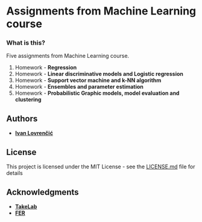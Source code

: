 # Assignments from Machine Learning course

### What is this?

Five assignments from Machine Learning course.

1. Homework - **Regression**
2. Homework - **Linear discriminative models and Logistic regression**
3. Homework - **Support vector machine and k-NN algorithm**
4. Homework - **Ensembles and parameter estimation**
5. Homework - **Probabilistic Graphic models, model evaluation and clustering**

## Authors

* **[Ivan Lovrenčić](https://github.com/ilovrencic)**

## License

This project is licensed under the MIT License - see the [LICENSE.md](LICENSE.md) file for details

## Acknowledgments

* **[TakeLab](http://takelab.fer.hr)**
* **[FER](https://www.fer.unizg.hr/)**
